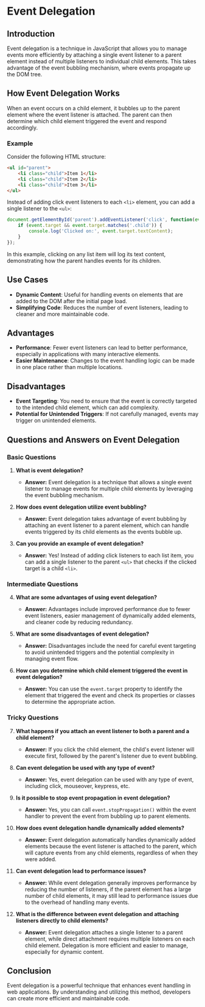 # Event Delegation

## Introduction
Event delegation is a technique in JavaScript that allows you to manage events more efficiently by attaching a single event listener to a parent element instead of multiple listeners to individual child elements. This takes advantage of the event bubbling mechanism, where events propagate up the DOM tree.

## How Event Delegation Works
When an event occurs on a child element, it bubbles up to the parent element where the event listener is attached. The parent can then determine which child element triggered the event and respond accordingly.

### Example
Consider the following HTML structure:

```html
<ul id="parent">
    <li class="child">Item 1</li>
    <li class="child">Item 2</li>
    <li class="child">Item 3</li>
</ul>
```

Instead of adding click event listeners to each `<li>` element, you can add a single listener to the `<ul>`:

```javascript
document.getElementById('parent').addEventListener('click', function(event) {
    if (event.target && event.target.matches('.child')) {
        console.log('Clicked on:', event.target.textContent);
    }
});
```

In this example, clicking on any list item will log its text content, demonstrating how the parent handles events for its children.

## Use Cases
- **Dynamic Content**: Useful for handling events on elements that are added to the DOM after the initial page load.
- **Simplifying Code**: Reduces the number of event listeners, leading to cleaner and more maintainable code.

## Advantages
- **Performance**: Fewer event listeners can lead to better performance, especially in applications with many interactive elements.
- **Easier Maintenance**: Changes to the event handling logic can be made in one place rather than multiple locations.

## Disadvantages
- **Event Targeting**: You need to ensure that the event is correctly targeted to the intended child element, which can add complexity.
- **Potential for Unintended Triggers**: If not carefully managed, events may trigger on unintended elements.

## Questions and Answers on Event Delegation

### Basic Questions

1. **What is event delegation?**
   - **Answer:** Event delegation is a technique that allows a single event listener to manage events for multiple child elements by leveraging the event bubbling mechanism.

2. **How does event delegation utilize event bubbling?**
   - **Answer:** Event delegation takes advantage of event bubbling by attaching an event listener to a parent element, which can handle events triggered by its child elements as the events bubble up.

3. **Can you provide an example of event delegation?**
   - **Answer:** Yes! Instead of adding click listeners to each list item, you can add a single listener to the parent `<ul>` that checks if the clicked target is a child `<li>`.

### Intermediate Questions

4. **What are some advantages of using event delegation?**
   - **Answer:** Advantages include improved performance due to fewer event listeners, easier management of dynamically added elements, and cleaner code by reducing redundancy.

5. **What are some disadvantages of event delegation?**
   - **Answer:** Disadvantages include the need for careful event targeting to avoid unintended triggers and the potential complexity in managing event flow.

6. **How can you determine which child element triggered the event in event delegation?**
   - **Answer:** You can use the `event.target` property to identify the element that triggered the event and check its properties or classes to determine the appropriate action.

### Tricky Questions

7. **What happens if you attach an event listener to both a parent and a child element?**
   - **Answer:** If you click the child element, the child's event listener will execute first, followed by the parent's listener due to event bubbling.

8. **Can event delegation be used with any type of event?**
   - **Answer:** Yes, event delegation can be used with any type of event, including click, mouseover, keypress, etc.

9. **Is it possible to stop event propagation in event delegation?**
   - **Answer:** Yes, you can call `event.stopPropagation()` within the event handler to prevent the event from bubbling up to parent elements.

10. **How does event delegation handle dynamically added elements?**
    - **Answer:** Event delegation automatically handles dynamically added elements because the event listener is attached to the parent, which will capture events from any child elements, regardless of when they were added.

11. **Can event delegation lead to performance issues?**
    - **Answer:** While event delegation generally improves performance by reducing the number of listeners, if the parent element has a large number of child elements, it may still lead to performance issues due to the overhead of handling many events.

12. **What is the difference between event delegation and attaching listeners directly to child elements?**
    - **Answer:** Event delegation attaches a single listener to a parent element, while direct attachment requires multiple listeners on each child element. Delegation is more efficient and easier to manage, especially for dynamic content.

## Conclusion
Event delegation is a powerful technique that enhances event handling in web applications. By understanding and utilizing this method, developers can create more efficient and maintainable code.